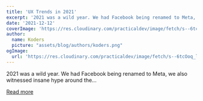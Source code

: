```yaml
---
title: 'UX Trends in 2021'
excerpt: '2021 was a wild year. We had Facebook being renamed to Meta, we also witnessed insane hype around the...'
date: '2021-12-12'
coverImage: 'https://res.cloudinary.com/practicaldev/image/fetch/s--6tcOoq_l--/c_imagga_scale,f_auto,fl_progressive,h_420,q_auto,w_1000/https://dev-to-uploads.s3.amazonaws.com/uploads/articles/n4azzzkpmryp0pk9t5jr.png'
author:
  name: Koders
  picture: "assets/blog/authors/koders.png"
ogImage:
  url: 'https://res.cloudinary.com/practicaldev/image/fetch/s--6tcOoq_l--/c_imagga_scale,f_auto,fl_progressive,h_420,q_auto,w_1000/https://dev-to-uploads.s3.amazonaws.com/uploads/articles/n4azzzkpmryp0pk9t5jr.png'
---
```


2021 was a wild year. We had Facebook being renamed to Meta, we also witnessed insane hype around the...

[Read more](https://dev.to/ruppysuppy/ux-trends-in-2021-19pj)
